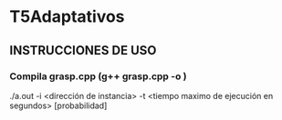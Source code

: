 # T5Adaptativos

 ## INSTRUCCIONES DE USO ### 
 ### Compila grasp.cpp (g++ grasp.cpp -o <nombre ejecutable> ) 
            
 ./a.out -i <dirección de instancia> -t <tiempo maximo de ejecución en segundos> [probabilidad]



